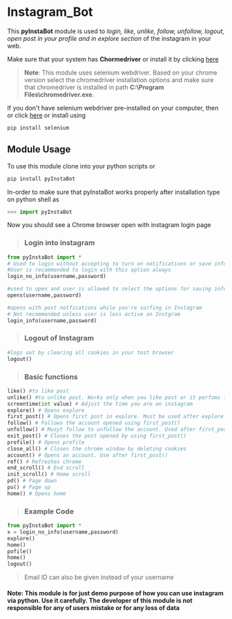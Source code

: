 # Instagram_Bot

This **pyInstaBot** module is used to *login, like, unlike, follow, unfollow, logout, open post in your profile and in explore section* of the instagram in your web.

Make sure that your system has **Chormedriver** or install it by clicking [here](https://chromedriver.chromium.org/downloads)

>__**Note**__: This module uses selenium webdriver. Based on your  chrome version select the chromedriver installation options and make sure that chromedriver is installed in path **C:\Program Files\chromedriver.exe**.

If you don't have selenium webdriver pre-installed on your computer, then or click [here](https://www.selenium.dev/downloads/) or install using

```1
pip install selenium
```

## Module Usage

To use this module clone into your python scripts or

```1
pip install pyInstaBot
```

In-order to make sure that pyInstaBot works properly after installation type on python shell as

```python
>>> import pyInstaBot
```

 Now you should see a Chrome browser open with instagram login page

> ### Login into instagram

 ```python
from pyInstaBot import *
# Used to login without accepting to turn on notifications or save informations
#User is recommended to login with this option always
login_no_info(username,password)
 ```

 ```python
#used to open and user is allowed to select the options for saving info and for notifications
opens(username,password)
 ```

 ```python
#opens with post notfications while you're surfing in Instagram
# Not recommended unless user is less active on Instgram
login_info(username,password)
```

> ### Logout of Instagram

 ```python
#logs out by clearing all cookies in your test browser
logout()
 ```

> ### Basic functions

 ```python
like() #to like post
unlike() #to unlike post. Works only when you like post or it perfoms like function
screentime(int value) # Adjust the time you are on instagram
explore() # Opens explore
first_post() # Opens first post in explore. Must be used after explore
follow() # Follows the account opened using first_post()
unfollow() # Musyt follow to unfollow the account. Used after first_post() and follow() commands
exit_post() # Closes the post opened by using first_post()
profile() # Opens profile
close_all() # Closes the chrome window by deleting cookies
account() # Opens an account. Use after first_post()
ref() # Refreshes chrome
end_scroll() # End scroll
init_scroll() # Home scroll
pd() # Page down
pu() # Page up
home() # Opens home

 ```

> ### Example Code

```python
from pyInstaBot import *
x = login_no_info(username,password)
explore()
home()
pofile()
home()
logout()

```

> Email ID can also be given instead of your username

#### Note: This module is for just demo purpose of how you can use instagram via python. Use it carefully. The developer of this module is not responsible for any of users mistake or for any loss of data
